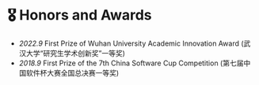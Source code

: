 # 🎖 Honors and Awards
- *2022.9* First Prize of Wuhan University Academic Innovation Award (武汉大学“研究生学术创新奖”一等奖)
- *2018.9* First Prize of the 7th China Software Cup Competition (第七届中国软件杯大赛全国总决赛一等奖)